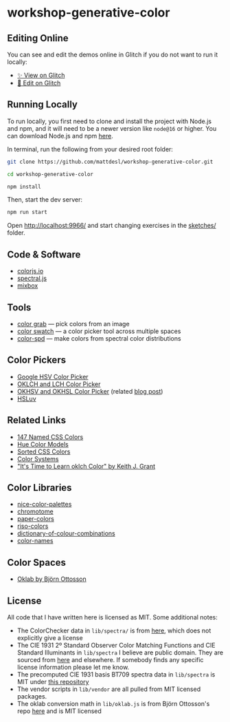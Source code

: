 # workshop-generative-color

## Editing Online

You can see and edit the demos online in Glitch if you do not want to run it locally:

- [✨ View on Glitch](https://generative-color.glitch.me)
- [🔧 Edit on Glitch](https://glitch.com/edit/#!/generative-color)

## Running Locally

To run locally, you first need to clone and install the project with Node.js and npm, and it will need to be a newer version like `node@16` or higher. You can download Node.js and npm [here](https://nodejs.org).

In terminal, run the following from your desired root folder:

```sh
git clone https://github.com/mattdesl/workshop-generative-color.git

cd workshop-generative-color

npm install
```

Then, start the dev server:

```sh
npm run start
```

Open [http://localhost:9966/](http://localhost:9966/) and start changing exercises in the [sketches/](./sketches/) folder.

## Code & Software

- [colorjs.io](https://colorjs.io)
- [spectral.js](https://github.com/rvanwijnen/spectral.js)
- [mixbox](https://github.com/scrtwpns/mixbox)

## Tools

- [color grab](https://mattdesl.github.io/colorgrab/) — pick colors from an image
- [color swatch](https://mattdesl.github.io/colorswatch/) — a color picker tool across multiple spaces
- [color-spd](https://mattdesl.github.io/color-spd/) — make colors from spectral color distributions

## Color Pickers

- [Google HSV Color Picker](https://g.co/kgs/xoe6Sv)
- [OKLCH and LCH Color Picker](https://oklch.com/)
- [OKHSV and OKHSL Color Picker](https://ok-color-picker.netlify.app/) (related [blog post](https://bottosson.github.io/posts/colorpicker/))
- [HSLuv](https://www.hsluv.org)

## Related Links

- [147 Named CSS Colors](https://147colors.com)
- [Hue Color Models](https://colorsupplyyy.com/app/)
- [Sorted CSS Colors](https://enes.in/sorted-colors/)
- [Color Systems](https://www.colorsystem.com/?lang=en)
- ["It's Time to Learn oklch Color" by Keith J. Grant](https://keithjgrant.com/posts/2023/04/its-time-to-learn-oklch-color/)

## Color Libraries

- [nice-color-palettes](https://github.com/Jam3/nice-color-palettes)
- [chromotome](https://www.npmjs.com/package/chromotome)
- [paper-colors](https://www.npmjs.com/package/paper-colors)
- [riso-colors](https://www.npmjs.com/package/riso-colors)
- [dictionary-of-colour-combinations](https://github.com/mattdesl/dictionary-of-colour-combinations)
- [color-names](https://github.com/meodai/color-names)

## Color Spaces

- [Oklab by Björn Ottosson](https://bottosson.github.io/posts/oklab/)

## License

All code that I have written here is licensed as MIT. Some additional notes:

- The ColorChecker data in `lib/spectra/` is from [here](https://www.rit.edu/science/munsell-color-science-lab-educational-resources), which does not explicitly give a license
- The CIE 1931 2º Standard Observer Color Matching Functions and CIE Standard Illuminants in `lib/spectra` I believe are public domain. They are sourced from [here](https://github.com/geometrian/simple-spectral) and elsewhere. If somebody finds any specific license information please let me know.
- The precomputed CIE 1931 basis BT709 spectra data in `lib/spectra` is MIT under [this repository](https://github.com/geometrian/simple-spectral)
- The vendor scripts in `lib/vendor` are all pulled from MIT licensed packages.
- The oklab conversion math in `lib/oklab.js` is from Björn Ottosson's repo [here](https://github.com/bottosson/bottosson.github.io/blob/master/misc/colorpicker/colorconversion.js) and is MIT licensed
